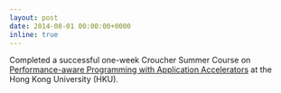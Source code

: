 ```yaml
---
layout: post
date: 2014-08-01 00:00:00+0000
inline: true
---
```


Completed a successful one-week Croucher Summer Course on [Performance-aware Programming with Application Accelerators](https://projects.croucher.org.hk/summer-courses/performance-aware-programming-with-application-accelerators) at the Hong Kong University (HKU).
